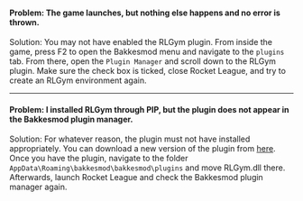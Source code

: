 #### Problem: The game launches, but nothing else happens and no error is thrown.

Solution: You may not have enabled the RLGym plugin. From inside the game, press F2 to open the Bakkesmod menu and navigate to the `plugins` tab.
From there, open the `Plugin Manager` and scroll down to the RLGym plugin. Make sure the check box is ticked, close Rocket League, and try to create an RLGym environment again.

***

#### Problem: I installed RLGym through PIP, but the plugin does not appear in the Bakkesmod plugin manager.

Solution: For whatever reason, the plugin must not have installed appropriately. You can download a new version of the plugin from [here](https://github.com/lucas-emery/rocket-league-gym/tree/main/rlgym/plugin).
Once you have the plugin, navigate to the folder `AppData\Roaming\bakkesmod\bakkesmod\plugins` and move RLGym.dll there. Afterwards, launch Rocket League and check the Bakkesmod plugin manager again.
